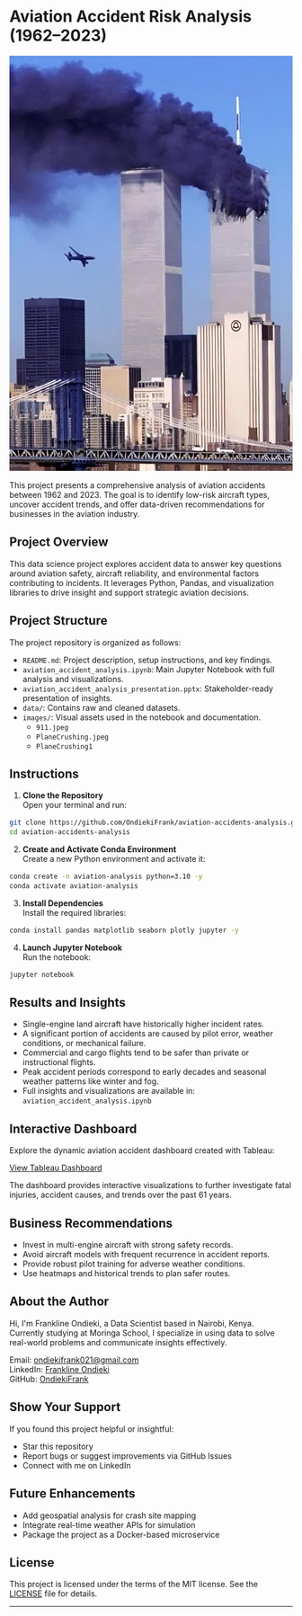 # Aviation Accident Risk Analysis (1962–2023)

![Aviation Accident](images/911.jpeg)

This project presents a comprehensive analysis of aviation accidents between 1962 and 2023. The goal is to identify low-risk aircraft types, uncover accident trends, and offer data-driven recommendations for businesses in the aviation industry.

## Project Overview

This data science project explores accident data to answer key questions around aviation safety, aircraft reliability, and environmental factors contributing to incidents. It leverages Python, Pandas, and visualization libraries to drive insight and support strategic aviation decisions.

## Project Structure

The project repository is organized as follows:
- `README.md`: Project description, setup instructions, and key findings.
- `aviation_accident_analysis.ipynb`: Main Jupyter Notebook with full analysis and visualizations.
- `aviation_accident_analysis_presentation.pptx`: Stakeholder-ready presentation of insights.
- `data/`: Contains raw and cleaned datasets.
- `images/`: Visual assets used in the notebook and documentation.
  - `911.jpeg`
  - `PlaneCrushing.jpeg`
  - `PlaneCrushing1`

## Instructions

1. **Clone the Repository**  
Open your terminal and run:
```bash
git clone https://github.com/OndiekiFrank/aviation-accidents-analysis.git
cd aviation-accidents-analysis
```

2. **Create and Activate Conda Environment**  
Create a new Python environment and activate it:
```bash
conda create -n aviation-analysis python=3.10 -y
conda activate aviation-analysis
```

3. **Install Dependencies**  
Install the required libraries:
```bash
conda install pandas matplotlib seaborn plotly jupyter -y
```

4. **Launch Jupyter Notebook**  
Run the notebook:
```bash
jupyter notebook
```

## Results and Insights

- Single-engine land aircraft have historically higher incident rates.  
- A significant portion of accidents are caused by pilot error, weather conditions, or mechanical failure.  
- Commercial and cargo flights tend to be safer than private or instructional flights.  
- Peak accident periods correspond to early decades and seasonal weather patterns like winter and fog.  
- Full insights and visualizations are available in: `aviation_accident_analysis.ipynb`

## Interactive Dashboard

Explore the dynamic aviation accident dashboard created with Tableau:

[View Tableau Dashboard](https://public.tableau.com/app/profile/frankline.ondieki/viz/FatalInjuriesinAviationA61yearAnalysis/AccidentAnalysisDashboeard)

The dashboard provides interactive visualizations to further investigate fatal injuries, accident causes, and trends over the past 61 years.

## Business Recommendations

- Invest in multi-engine aircraft with strong safety records.  
- Avoid aircraft models with frequent recurrence in accident reports.  
- Provide robust pilot training for adverse weather conditions.  
- Use heatmaps and historical trends to plan safer routes.

## About the Author

Hi, I'm Frankline Ondieki, a Data Scientist based in Nairobi, Kenya.  
Currently studying at Moringa School, I specialize in using data to solve real-world problems and communicate insights effectively.

Email: ondiekifrank021@gmail.com  
LinkedIn: [Frankline Ondieki](https://www.linkedin.com/in/franklineondieki)  
GitHub: [OndiekiFrank](https://github.com/OndiekiFrank)

## Show Your Support

If you found this project helpful or insightful:
- Star this repository
- Report bugs or suggest improvements via GitHub Issues
- Connect with me on LinkedIn

## Future Enhancements
 
- Add geospatial analysis for crash site mapping  
- Integrate real-time weather APIs for simulation  
- Package the project as a Docker-based microservice

## License

This project is licensed under the terms of the MIT license. See the [LICENSE](LICENSE) file for details.

---


